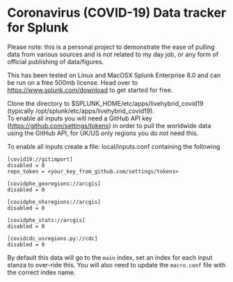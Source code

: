# Coronavirus (COVID-19) Data tracker for Splunk

Please note: this is a personal project to demonstrate the ease of pulling data from various sources and is not related to my day job, or any form of official publishing of data/figures.  

This has been tested on Linux and MacOSX Splunk Enterprise 8.0 and can be run on a free 500mb license. Head over to https://www.splunk.com/download to get started for free.  

Clone the directory to $SPLUNK_HOME/etc/apps/livehybrid_covid19 (typically /opt/splunk/etc/apps/livehybrid_covid19).  
To enable all inputs you will need a GitHub API key (https://github.com/settings/tokens) in order to pull the worldwide data using the GitHub API, for UK/US only regions you do not need this.

To enable all inputs create a file: local/inputs.conf containing the following 
```
[covid19://gitimport]
disabled = 0
repo_token = <your_key_from_github.com/settings/tokens>

[covidphe_georegions://arcgis]
disabled = 0

[covidphe_nhsregions://arcgis]
disabled = 0

[covidphe_stats://arcgis]
disabled = 0

[covidcdc_usregions.py://cdc]
disabled = 0
```

By default this data will go to the `main` index, set an index for each input stanza to over-ride this. You will also need to update the `macro.conf` file with the correct index name.
